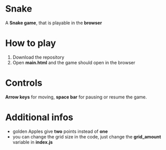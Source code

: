# Snake
A **Snake game**, that is playable in the **browser**
# How to play
1. Download the repository
2. Open **main.html** and the game should open in the browser
# Controls
**Arrow keys** for moving, **space bar** for pausing or resume the game.
# Additional infos
- golden Apples give **two** points instead of **one**
- you can change the grid size in the code, just change the **grid_amount** variable in **index.js**
